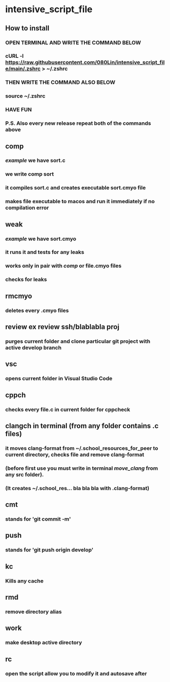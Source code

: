 # intensive_script_file

## How to install
### OPEN TERMINAL AND WRITE THE COMMAND BELOW
### cURL -l https://raw.githubusercontent.com/080Lin/intensive_script_file/main/.zshrc > ~/.zshrc
### THEN WRITE THE COMMAND ALSO BELOW
### source ~/.zshrc
### HAVE FUN
### P.S. Also every new release repeat both of the commands above

## comp
### ***example*** we have sort.c
### we write comp sort
### it compiles sort.c and creates executable sort.cmyo file
### makes file executable to macos and run it immediately if no compilation error

## weak
### ***example*** we have sort.cmyo
### it runs it and tests for any leaks
### works only in pair with ***comp*** or file.cmyo files
### checks for leaks

## rmcmyo
### deletes every .cmyo files

## review ex review ssh/blablabla proj
### purges current folder and clone particular git project with active develop branch

## vsc
### opens current folder in Visual Studio Code

## cppch
### checks every file.c in current folder for cppcheck

## clangch in terminal (from any folder contains .c files)
### it moves clang-format from ~/.school_resources_for_peer to current directory, checks file and remove clang-format
### (before first use you must write in terminal ***move_clang*** from any src folder). 
### (It creates ~/.school_res... bla bla bla with .clang-format)

## cmt
### stands for 'git commit -m'

## push
### stands for 'git push origin develop'

## kc
### Kills any cache

## rmd
### remove directory alias

## work
### make desktop active directory

## rc
### open the script allow you to modify it and autosave after
